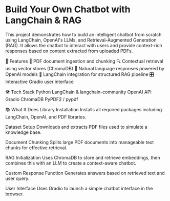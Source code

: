# Build Your Own Chatbot with LangChain & RAG

This project demonstrates how to build an intelligent chatbot from scratch using LangChain, OpenAI's LLMs, and Retrieval-Augmented Generation (RAG). It allows the chatbot to interact with users and provide context-rich responses based on content extracted from uploaded PDFs.

🧠 Features
📄 PDF document ingestion and chunking
🔍 Contextual retrieval using vector stores (ChromaDB)
💬 Natural language responses powered by OpenAI models
🧱 LangChain integration for structured RAG pipeline
🎛️ Interactive Gradio user interface

🛠️ Tech Stack
Python
LangChain & langchain-community
OpenAI API
Gradio
ChromaDB
PyPDF2 / pypdf

📚 What It Does
Library Installation
Installs all required packages including LangChain, OpenAI, and PDF libraries.

Dataset Setup
Downloads and extracts PDF files used to simulate a knowledge base.

Document Chunking
Splits large PDF documents into manageable text chunks for effective retrieval.

RAG Initialization
Uses ChromaDB to store and retrieve embeddings, then combines this with an LLM to create a context-aware chatbot.

Custom Response Function
Generates answers based on retrieved text and user query.

User Interface
Uses Gradio to launch a simple chatbot interface in the browser.
